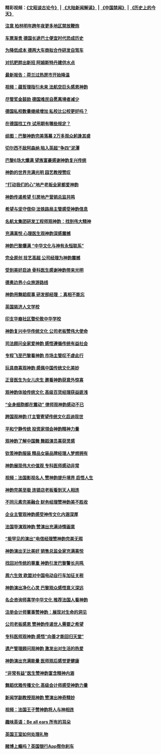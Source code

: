 #### 精彩视频：[《文昭谈古论今》](https://github.com/gfw-breaker/wenzhao/blob/master/README.md?t=01231830) | [《大陆新闻解读》](https://github.com/gfw-breaker/ntdtv-comedy/blob/master/README.md?t=01231830) | [《中国禁闻》](https://github.com/gfw-breaker/ntdtv-news/blob/master/README.md?t=01231830) | [《历史上的今天》](https://github.com/gfw-breaker/today-in-history/blob/master/README.md?t=01231830) 

#### [注意 柏林明年跨年夜更多地区禁放鞭炮](../pages/nsc974/n10996257.md?t=01231830) 

#### [车票渐贵 德国长途巴士便宜时代恐成历史](../pages/nsc974/n10996183.md?t=01231830) 

#### [为降低成本 德两大车商拟合作研发自驾车](../pages/nsc974/n10996237.md?t=01231830) 

#### [对抗肥胖出新招 阿姆斯特丹建供水点](../pages/nsc974/n10996114.md?t=01231830) 

#### [最新报告：荷兰过热房市开始降温](../pages/nsc974/n10996082.md?t=01231830) 

#### [视频：蕴哲理指引未来 法航空巨头感恩神韵](../pages/nsc974/n10992381.md?t=01231830) 

#### [尽管奖金鼓励 德国难民自愿离境者减少](../pages/nsc974/n10994148.md?t=01231830) 

#### [德国私校数量继续增加 私校比公校更好吗？](../pages/nsc974/n10994125.md?t=01231830) 

#### [在德国找工作 试用期有哪些规定？](../pages/nsc974/n10993992.md?t=01231830) 

#### [组图：巴黎神韵完美落幕 2万多观众躬逢其盛](../pages/nsc974/n10991478.md?t=01231830) 

#### [切尔西不敌阿森纳 陷入英超“争四”泥潭](../pages/nsc974/n10990981.md?t=01231830) 

#### [巴黎6场大爆满 望族富豪感谢神韵复兴传统](../pages/nsc974/n10990485.md?t=01231830) 

#### [神韵的世界充满光明  园艺教授赞叹](../pages/nsc974/n10990393.md?t=01231830) 

#### [“打动我们的心”地产老板全家都爱神韵](../pages/nsc974/n10990224.md?t=01231830) 

#### [神韵传递希望 引房地产营销总监共鸣](../pages/nsc974/n10990026.md?t=01231830) 

#### [希望与坚守信仰 法铁路局主管感受神韵信息](../pages/nsc974/n10990061.md?t=01231830) 

#### [名航太集团研发工程师观神韵：找到伟大精神](../pages/nsc974/n10989922.md?t=01231830) 

#### [充满喜悦 心理医生观神韵深感震撼](../pages/nsc974/n10990031.md?t=01231830) 

#### [神韵巴黎爆满 “中华文化与神有永恒联系”](../pages/nsc974/n10989837.md?t=01231830) 

#### [完全原创 技艺高超 公司经理为神韵震撼](../pages/nsc974/n10989954.md?t=01231830) 

#### [受到美好启迪 骨科医生感谢神韵带来光明](../pages/nsc974/n10989946.md?t=01231830) 

#### [德奥边界小众旅游路线](../pages/nsc974/n10989938.md?t=01231830) 

#### [神韵用舞蹈叙事 研发部经理 ：真相不能忘](../pages/nsc974/n10992129.md?t=01231830) 

#### [英国慈济人文学校](../pages/nsc974/n10989797.md?t=01231830) 

#### [印支华裔社区暨伦敦中华学校](../pages/nsc974/n10989792.md?t=01231830) 

#### [神韵复兴中华传统文化 公司老板赞伟大使命](../pages/nsc974/n10989243.md?t=01231830) 

#### [司法顾问全家爱神韵 感悟遵循传统有益社会](../pages/nsc974/n10989065.md?t=01231830) 

#### [专程飞至巴黎看神韵 市场主管叹不虚此行](../pages/nsc974/n10989012.md?t=01231830) 

#### [玩具商喜观神韵 感佩中国传统文化美妙](../pages/nsc974/n10988833.md?t=01231830) 

#### [正音医生为女儿庆生 邀看神韵获意外惊喜](../pages/nsc974/n10988789.md?t=01231830) 

#### [观神韵体验传统文化 高级百货经理获益匪浅](../pages/nsc974/n10988712.md?t=01231830) 

#### [“全身细胞都在震动” 律师观神韵感动不已](../pages/nsc974/n10988620.md?t=01231830) 

#### [跨国观神韵 IT主管寄望传统文化启迪现世](../pages/nsc974/n10988586.md?t=01231830) 

#### [平和宁静传统 投资家领会神韵精神力量](../pages/nsc974/n10988579.md?t=01231830) 

#### [观神韵了解中国舞 舞蹈演员喜获灵感](../pages/nsc974/n10988424.md?t=01231830) 

#### [钦羡神韵服装 精品女装品牌经理人梦想拥有](../pages/nsc974/n10988351.md?t=01231830) 

#### [神韵展现伟大价值观 专科医师感动非常](../pages/nsc974/n10988364.md?t=01231830) 

#### [视频：法国影视名人 赞神韵提升境界 启悟人生](../pages/nsc974/n10988310.md?t=01231830) 

#### [神韵完美至极 连锁店老板看到天人相连](../pages/nsc974/n10988295.md?t=01231830) 

#### [不同元素完美融合 财务经理赞神韵美不胜收](../pages/nsc974/n10988276.md?t=01231830) 

#### [企业主管观神韵感受神传文化内涵深厚](../pages/nsc974/n10988231.md?t=01231830) 

#### [法国导演观神韵 赞演出充满诗情画意](../pages/nsc974/n10987958.md?t=01231830) 

#### [“极罕见的演出”电信经理赞神韵完美无瑕](../pages/nsc974/n10988124.md?t=01231830) 

#### [神韵演出无比美好 销售总监全家充满喜悦](../pages/nsc974/n10988115.md?t=01231830) 

#### [找回对传统的尊重 神韵引发巴黎警长共鸣 ](../pages/nsc974/n10987940.md?t=01231830) 

#### [周六生效 欧盟对中国电动自行车加征关税](../pages/nsc974/n10987637.md?t=01231830) 

#### [神韵演出净化心灵 巴黎观众感悟意义深远](../pages/nsc974/n10987067.md?t=01231830) 

#### [名企咨询师喜学中华文化 推荐法国人看神韵](../pages/nsc974/n10987002.md?t=01231830) 

#### [注册会计师董事赞神韵：展现对生命的洞见](../pages/nsc974/n10986927.md?t=01231830) 

#### [公司老板感恩 赞神韵传递世人需要之希望](../pages/nsc974/n10986858.md?t=01231830) 

#### [专科医师观神韵 感悟“向善才能回归天堂”](../pages/nsc974/n10986837.md?t=01231830) 

#### [遗产管理顾问观神韵 激发出对生活的热爱](../pages/nsc974/n10986911.md?t=01231830) 

#### [神韵演出充满能量 医师观后感觉更健康](../pages/nsc974/n10986822.md?t=01231830) 

#### [“非常有益”医生赞神韵富含精神内涵](../pages/nsc974/n10986718.md?t=01231830) 

#### [舞蹈优雅传播文化 高级会计师感受神韵力量](../pages/nsc974/n10986710.md?t=01231830) 

#### [新闻学副教授观神韵 赞演出神奇精妙](../pages/nsc974/n10986613.md?t=01231830) 

#### [视频：法国王子赞神韵将人与神相连](../pages/nsc974/n10986413.md?t=01231830) 

#### [趣味英语：Be all ears 所有的耳朵](../pages/nsc974/n10985161.md?t=01231830) 

#### [英国王室如何处理礼物](../pages/nsc974/n10985131.md?t=01231830) 

#### [赌博上瘾吗？英国银行App帮你刹车](../pages/nsc974/n10985121.md?t=01231830) 

